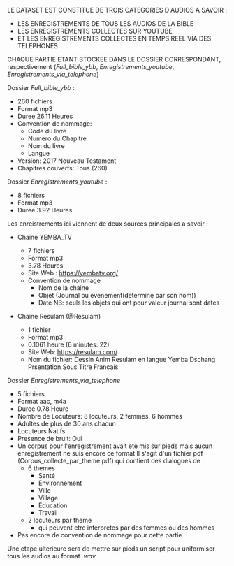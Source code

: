 LE DATASET EST CONSTITUE DE TROIS CATEGORIES D'AUDIOS
A SAVOIR :

* LES ENREGISTREMENTS DE TOUS LES AUDIOS DE LA BIBLE
* LES ENREGISTREMENTS COLLECTES SUR YOUTUBE
* ET LES ENREGISTREMENTS COLLECTES EN TEMPS REEL VIA DES TELEPHONES

CHAQUE PARTIE ETANT STOCKEE DANS LE DOSSIER CORRESPONDANT, respectivement (*Full_bible_ybb*, *Enregistrements_youtube*, *Enregistrements_via_telephone*)

Dossier *Full_bible_ybb* :
  * 260 fichiers
  * Format mp3
  * Duree 26.11 Heures
  * Convention de nommage:
      * Code du livre
      * Numero du Chapitre
      * Nom du livre
      * Langue
  * Version: 2017 Nouveau Testament
  * Chapitres couverts: Tous (260)
   
Dossier *Enregistrements_youtube* :

  * 8 fichiers
  * Format mp3
  * Duree 3.92 Heures
  
  Les enreistrements ici viennent de deux sources principales a savoir :

  * Chaine YEMBA_TV
      * 7 fichiers
      * Format mp3
      * 3.78 Heures
      * Site Web : https://yembatv.org/ 
      * Convention de nommage
          * Nom de la chaine
          * Objet (Journal ou evenement(determine par son nom))
          * Date
            NB: seuls les objets qui ont pour valeur journal sont dates

  * Chaine Resulam (@Resulam)
      * 1 fichier
      * Format mp3
      * 0.1061 heure (6 minutes: 22)
      * Site Web: https://resulam.com/ 
      * Nom du fichier: Dessin Anim Resulam en langue Yemba Dschang Prsentation Sous Titre Francais        


Dossier *Enregistrements_via_telephone*      

  * 5 fichiers
  * Format aac, m4a
  * Duree 0.78 Heure
  * Nombre de Locuteurs: 8 locuteurs, 2 femmes, 6 hommes
  * Adultes de plus de 30 ans chacun
  * Locuteurs Natifs
  * Presence de bruit: Oui
  * Un corpus pour l'enregistrement avait ete mis sur pieds mais aucun enregistrement ne suis encore ce format
    Il s'agit d'un fichier pdf (Corpus_collecte_par_theme.pdf) qui contient des dialogues de :
    * 6 themes
       * Santé
       * Environnement
       * Ville
       * Village
       * Éducation
       * Travail
    * 2 locuteurs par theme
       * qui peuvent etre interpretes par des femmes ou des hommes
  * Pas encore de convention de nommage pour cette partie


Une etape ulterieure sera de mettre sur pieds un script pour uniformiser tous les audios au format *.wav*
